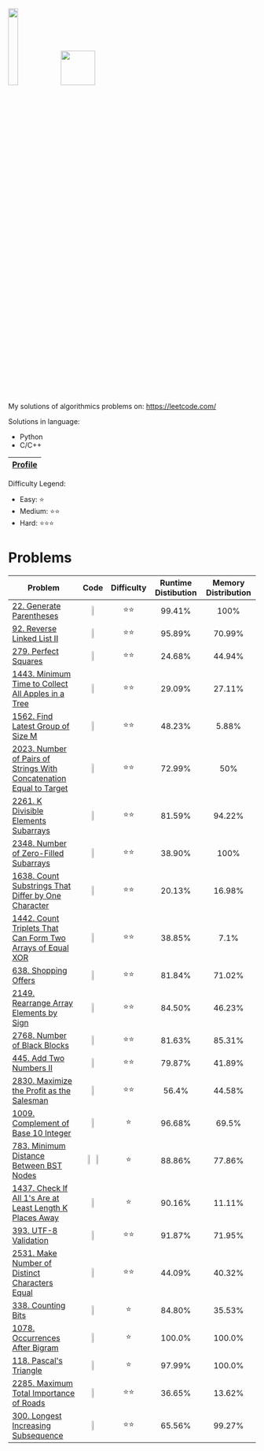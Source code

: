 # <img src="https://leetcode.com/static/webpack_bundles/images/logo-dark.e99485d9b.svg"  width="20%" height="20%"> </img> <img allign="right" src="https://assets.leetcode.com/static_assets/marketing/2023-50.gif" width="70" height="70">
My solutions of algorithmics problems on: https://leetcode.com/

Solutions in language:
* Python
* C/C++

[Leetcode Profile]:https://leetcode.com/user2261gr/

| [Profile][Leetcode Profile]   |
|-------------------------------|
Difficulty Legend:
* Easy: ⭐
* Medium: ⭐⭐
* Hard: ⭐⭐⭐


# Problems

[22. Generate Parentheses]: https://leetcode.com/problems/generate-parentheses/
[92. Reverse Linked List II]: https://leetcode.com/problems/reverse-linked-list-ii/
[279. Perfect Squares]: https://leetcode.com/problems/perfect-squares/
[1443. Minimum Time to Collect All Apples in a Tree]: https://leetcode.com/problems/minimum-time-to-collect-all-apples-in-a-tree/
[1562. Find Latest Group of Size M]: https://leetcode.com/problems/find-latest-group-of-size-m/
[2023. Number of Pairs of Strings With Concatenation Equal to Target]: https://leetcode.com/problems/number-of-pairs-of-strings-with-concatenation-equal-to-target/
[2261. K Divisible Elements Subarrays]: https://leetcode.com/problems/k-divisible-elements-subarrays/
[2348. Number of Zero-Filled Subarrays]: https://leetcode.com/problems/number-of-zero-filled-subarrays/
[1638. Count Substrings That Differ by One Character]: https://leetcode.com/problems/count-substrings-that-differ-by-one-character/
[1442. Count Triplets That Can Form Two Arrays of Equal XOR]: https://leetcode.com/problems/count-triplets-that-can-form-two-arrays-of-equal-xor/
[638. Shopping Offers]: https://leetcode.com/problems/shopping-offers/
[2149. Rearrange Array Elements by Sign]: https://leetcode.com/problems/rearrange-array-elements-by-sign/
[2768. Number of Black Blocks]: https://leetcode.com/problems/number-of-black-blocks/
[445. Add Two Numbers II]: https://leetcode.com/problems/add-two-numbers-ii/
[2830. Maximize the Profit as the Salesman]: https://leetcode.com/problems/maximize-the-profit-as-the-salesman/
[1009. Complement of Base 10 Integer]: https://leetcode.com/problems/complement-of-base-10-integer/
[783. Minimum Distance Between BST Nodes]: https://leetcode.com/problems/minimum-distance-between-bst-nodes/
[1437. Check If All 1's Are at Least Length K Places Away]: https://leetcode.com/problems/check-if-all-1s-are-at-least-length-k-places-away/
[393. UTF-8 Validation]: https://leetcode.com/problems/utf-8-validation/
[2531. Make Number of Distinct Characters Equal]: https://leetcode.com/problems/make-number-of-distinct-characters-equal/
[338. Counting Bits]: https://leetcode.com/problems/counting-bits/
[1078. Occurrences After Bigram]: https://leetcode.com/problems/occurrences-after-bigram/
[118. Pascal's Triangle]: https://leetcode.com/problems/pascals-triangle/
[2285. Maximum Total Importance of Roads]: https://leetcode.com/problems/maximum-total-importance-of-roads/description/
[300. Longest Increasing Subsequence]: https://leetcode.com/problems/longest-increasing-subsequence/

| Problem |                                                                                                                                                         Code                                                                                                                                                          | Difficulty | Runtime Distibution | Memory Distribution |
|---------|:---------------------------------------------------------------------------------------------------------------------------------------------------------------------------------------------------------------------------------------------------------------------------------------------------------------------:|:----------:|:-------------------:|:-------------------:|
|[22. Generate Parentheses]|                          <a href="https://github.com/bartlomiej-niemiec/leetcode-solutions/blob/main/Solutions/22.%20Generate%20Parentheses/Python/generate_parentheses.py"><img src="https://upload.wikimedia.org/wikipedia/commons/c/c3/Python-logo-notext.svg"  width="30%" height="30%"></img></a>                          |     ⭐⭐     |       99.41%        |        100%         |
|[92. Reverse Linked List II]|                      <a href="https://github.com/bartlomiej-niemiec/leetcode-solutions/blob/main/Solutions/92.%20Reverse%20Linked%20List%20II/Python/reverse_linkedlist_ii.py"><img src="https://upload.wikimedia.org/wikipedia/commons/c/c3/Python-logo-notext.svg"  width="30%" height="30%"></img></a>                       |     ⭐⭐     |       95.89%        |       70.99%        |
|[279. Perfect Squares]|                                 <a href="https://github.com/bartlomiej-niemiec/leetcode-solutions/blob/main/Solutions/279.%20Perfect%20Squares/Python/numSquares.py"><img src="https://upload.wikimedia.org/wikipedia/commons/c/c3/Python-logo-notext.svg"  width="30%" height="30%"></img></a>                                 |     ⭐⭐     |       24.68%        |       44.94%        |
|[1443. Minimum Time to Collect All Apples in a Tree]|            <a href="https://github.com/bartlomiej-niemiec/leetcode-solutions/blob/main/Solutions/1443.%20Minimum%20Time%20to%20Collect%20All%20Apples%20in%20a%20Tree/Python/min_time.py"><img src="https://upload.wikimedia.org/wikipedia/commons/c/c3/Python-logo-notext.svg"  width="30%" height="30%"></img></a>            |     ⭐⭐     |       29.09%        |       27.11%        |
|[1562. Find Latest Group of Size M]|                   <a href="https://github.com/bartlomiej-niemiec/leetcode-solutions/blob/main/Solutions/1562.%20Find%20Latest%20Group%20of%20Size%20M/Python/find_latest_step.py"><img src="https://upload.wikimedia.org/wikipedia/commons/c/c3/Python-logo-notext.svg"  width="30%" height="30%"></img></a>                    |     ⭐⭐     |       48.23%        |        5.88%        |
|[2023. Number of Pairs of Strings With Concatenation Equal to Target]| <a href="https://github.com/bartlomiej-niemiec/leetcode-solutions/blob/main/Solutions/2023.%20Number%20of%20Pairs%20of%20Strings%20With%20Concatenation%20Equal%20to%20Target/Python/numOfPairs.py"><img src="https://upload.wikimedia.org/wikipedia/commons/c/c3/Python-logo-notext.svg"  width="30%" height="30%"></img></a>  |     ⭐⭐     |       72.99%        |         50%         |
|[2261. K Divisible Elements Subarrays]|             <a href="https://github.com/bartlomiej-niemiec/leetcode-solutions/blob/main/Solutions/2261.%20K%20Divisible%20Elements%20Subarrays/Python/k_divisible_elements_subarrays.py"><img src="https://upload.wikimedia.org/wikipedia/commons/c/c3/Python-logo-notext.svg"  width="30%" height="30%"></img></a>             |     ⭐⭐     |       81.59%        |       94.22%        |
|[2348. Number of Zero-Filled Subarrays]|                 <a href="https://github.com/bartlomiej-niemiec/leetcode-solutions/blob/main/Solutions/2348.%20Number%20of%20Zero-Filled%20Subarrays/Python/zero_filled_subarays.py"><img src="https://upload.wikimedia.org/wikipedia/commons/c/c3/Python-logo-notext.svg"  width="30%" height="30%"></img></a>                  |     ⭐⭐     |       38.90%        |        100%         |
|[1638. Count Substrings That Differ by One Character]|          <a href="https://github.com/bartlomiej-niemiec/leetcode-solutions/blob/main/Solutions/1638.%20Count%20Substrings%20That%20Differ%20by%20One%20Character/Python/countSubstrings.py"><img src="https://upload.wikimedia.org/wikipedia/commons/c/c3/Python-logo-notext.svg"  width="30%" height="30%"></img></a>          |     ⭐⭐     |       20.13%        |       16.98%        |
|[1442. Count Triplets That Can Form Two Arrays of Equal XOR]| <a href="https://github.com/bartlomiej-niemiec/leetcode-solutions/blob/main/Solutions/1442.%20Count%20Triplets%20That%20Can%20Form%20Two%20Arrays%20of%20Equal%20XOR/Python/countTriplets.py"><img src="https://upload.wikimedia.org/wikipedia/commons/c/c3/Python-logo-notext.svg"  width="30%" height="30%"></img></a> |     ⭐⭐     |       38.85%        |        7.1%         |
|[638. Shopping Offers]|                            <a href="https://github.com/bartlomiej-niemiec/leetcode-solutions/blob/main/Solutions/638.%20Shopping%20Offers/Python/shoppingOffers.py"><img src="https://upload.wikimedia.org/wikipedia/commons/c/c3/Python-logo-notext.svg"  width="30%" height="30%"></img></a>                            |     ⭐⭐     |       81.84%        |       71.02%        |
|[2149. Rearrange Array Elements by Sign]|               <a href="https://github.com/bartlomiej-niemiec/leetcode-solutions/blob/main/Solutions/2149.%20Rearrange%20Array%20Elements%20by%20Sign/Python/rearrangeArray.py"><img src="https://upload.wikimedia.org/wikipedia/commons/c/c3/Python-logo-notext.svg"  width="30%" height="30%"></img></a>                |     ⭐⭐     |       84.50%        |       46.23%        |
|[2768. Number of Black Blocks]|                    <a href="https://github.com/bartlomiej-niemiec/leetcode-solutions/blob/main/Solutions/2768.%20Number%20of%20Black%20Blocks/Python/countBlackBlocks.py"><img src="https://upload.wikimedia.org/wikipedia/commons/c/c3/Python-logo-notext.svg"  width="30%" height="30%"></img></a>                     |     ⭐⭐     |       81.63%        |       85.31%        |
|[445. Add Two Numbers II]|                        <a href="https://github.com/bartlomiej-niemiec/leetcode-solutions/blob/main/Solutions/445.%20Add%20Two%20Numbers%20II/Python/addTwoNumbersII.py"><img src="https://upload.wikimedia.org/wikipedia/commons/c/c3/Python-logo-notext.svg"  width="30%" height="30%"></img></a>                        |     ⭐⭐     |       79.87%        |       41.89%        |
|[2830. Maximize the Profit as the Salesman]|           <a href="https://github.com/bartlomiej-niemiec/leetcode-solutions/blob/main/Solutions/2830.%20Maximize%20the%20Profit%20as%20the%20Salesman/Python/maximizetheprofit.py"><img src="https://upload.wikimedia.org/wikipedia/commons/c/c3/Python-logo-notext.svg"  width="30%" height="30%"></img></a>            |     ⭐⭐     |        56.4%        |       44.58%        |
|[1009. Complement of Base 10 Integer]|                   <a href="https://github.com/bartlomiej-niemiec/leetcode-solutions/blob/main/Solutions/1009.%20Complement%20of%20Base%2010%20Integer/Python/bitwiseComplement.py"><img src="https://upload.wikimedia.org/wikipedia/commons/c/c3/Python-logo-notext.svg"  width="30%" height="30%"></img></a>                   |     ⭐      |       96.68%        |        69.5%        |
|[783. Minimum Distance Between BST Nodes]|                  <a href="https://github.com/bartlomiej-niemiec/leetcode-solutions/blob/main/Solutions/783.%20Minimum%20Distance%20Between%20BST%20Nodes/Python/minDiffInBST.py"><img src="https://upload.wikimedia.org/wikipedia/commons/c/c3/Python-logo-notext.svg"  width="30%" height="30%"></img></a>  <a href="https://github.com/bartlomiej-niemiec/leetcode-solutions/blob/main/Solutions/783.%20Minimum%20Distance%20Between%20BST%20Nodes/C%2B%2B/minDiffInBST.cpp"><img src="https://upload.wikimedia.org/wikipedia/commons/thumb/1/18/ISO_C%2B%2B_Logo.svg/1822px-ISO_C%2B%2B_Logo.svg.png"  width="30%" height="30%"></img></a>                   |     ⭐      |       88.86%        |       77.86%        |
|[1437. Check If All 1's Are at Least Length K Places Away]| <a href="https://github.com/bartlomiej-niemiec/leetcode-solutions/blob/main/Solutions/1437.%20Check%20If%20All%201's%20Are%20at%20Least%20Length%20K%20Places%20Away/C%2B%2B/kLengthApart.cpp"><img src="https://upload.wikimedia.org/wikipedia/commons/thumb/1/18/ISO_C%2B%2B_Logo.svg/1822px-ISO_C%2B%2B_Logo.svg.png"  width="30%" height="30%"></img></a>  |     ⭐      |       90.16%        |       11.11%        |
|[393. UTF-8 Validation]| <a href="https://github.com/bartlomiej-niemiec/leetcode-solutions/blob/main/Solutions/393.%20UTF-8%20Validation/C%2B%2B/validUtf8.cpp"><img src="https://upload.wikimedia.org/wikipedia/commons/thumb/1/18/ISO_C%2B%2B_Logo.svg/1822px-ISO_C%2B%2B_Logo.svg.png"  width="30%" height="30%"></img></a>  |     ⭐⭐     |       91.87%        |       71.95%        |
|[2531. Make Number of Distinct Characters Equal]| <a href="https://github.com/bartlomiej-niemiec/leetcode-solutions/blob/main/Solutions/2531.%20Make%20Number%20of%20Distinct%20Characters%20Equal/C%2B%2B/isItPossible.cpp"><img src="https://upload.wikimedia.org/wikipedia/commons/thumb/1/18/ISO_C%2B%2B_Logo.svg/1822px-ISO_C%2B%2B_Logo.svg.png"  width="30%" height="30%"></img></a>  |     ⭐⭐     |       44.09%        |       40.32%        |
|[338. Counting Bits]| <a href="https://github.com/bartlomiej-niemiec/leetcode-solutions/blob/main/Solutions/338.%20Counting%20Bits/Python/countBits.py"><img src="https://upload.wikimedia.org/wikipedia/commons/c/c3/Python-logo-notext.svg"  width="30%" height="30%"></img></a>  |     ⭐      |       84.80%        |       35.53%        |
|[1078. Occurrences After Bigram]| <a href="https://github.com/bartlomiej-niemiec/leetcode-solutions/blob/main/Solutions/1078.%20Occurrences%20After%20Bigram/C/findOcurrences.c"><img src="https://upload.wikimedia.org/wikipedia/commons/1/19/C_Logo.png?20201023095457"  width="30%" height="30%"></img></a>  |     ⭐      |       100.0%        |       100.0%        |
|[118. Pascal's Triangle]| <a href="https://github.com/bartlomiej-niemiec/leetcode-solutions/blob/main/Solutions/118.%20Pascal's%20Triangle/Python/generate.py"><img src="https://upload.wikimedia.org/wikipedia/commons/c/c3/Python-logo-notext.svg"  width="30%" height="30%"></img></a>  |     ⭐      |       97.99%        |       100.0%        |
|[2285. Maximum Total Importance of Roads]| <a href="https://github.com/bartlomiej-niemiec/leetcode-solutions/blob/main/Solutions/2285.%20Maximum%20Total%20Importance%20of%20Roads/C%2B%2B/maximumImportance.cpp"><img src="https://upload.wikimedia.org/wikipedia/commons/thumb/1/18/ISO_C%2B%2B_Logo.svg/1822px-ISO_C%2B%2B_Logo.svg.png"  width="30%" height="30%"></img></a>  |     ⭐⭐     |       36.65%        |       13.62%        |
|[300. Longest Increasing Subsequence]| <a href="https://github.com/bartlomiej-niemiec/leetcode-solutions/blob/main/Solutions/300.%20Longest%20Increasing%20Subsequence/Python/lengthofLIS.py"><img src="https://upload.wikimedia.org/wikipedia/commons/c/c3/Python-logo-notext.svg"  width="30%" height="30%"></img></a>  |     ⭐⭐      |       65.56%        |       99.27%        |